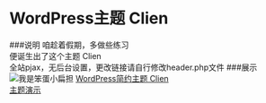 # WordPress主题 Clien
###说明
咱趁着假期，多做些练习<br>
便诞生出了这个主题 Clien<br>
全站pjax，无后台设置，更改链接请自行修改header.php文件
###展示
![](https://biantan.org/wp-content/uploads/2017/09/clien.png "我是笨蛋小扁担")
[WordPress简约主题 Clien](https://biantan.org/295.html "我是笨蛋小扁担")  <br>
[主题演示](https://biantan.org/?themedemo=Clien "主题演示")
